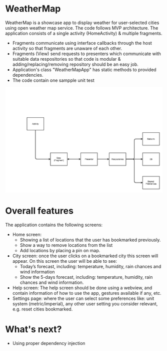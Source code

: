 # WeatherMap

WeatherMap is a showcase app to display weather for user-selected cities using open weather map service. The code follows MVP architecture.
The application consists of a single activity (HomeActivity) & multiple fragments. 
- Fragments communicate using interface callbacks through the host activity so that fragments are unaware of each other.
- Fragments (View) send requests to presenters which communicate with suitable data respositories so that code is modular & adding/replacing/removing repository should be an easy job.
- Application's class "WeatherMapApp" has static methods to provided dependencies. 
- The code contain one sampple unit test

![Code architecture](WeatherMap.png?raw=true "Code architecture")

# Overall features
The application contains the following screens:
- Home screen:
    - Showing a list of locations that the user has bookmarked previously.
    - Show a way to remove locations from the list
    - Add locations by placing a pin on map.
- City screen: once the user clicks on a bookmarked city this screen will appear. On this screen the user will be able to see:
    - Today’s forecast, including: temperature, humidity, rain chances and wind information
    - Show the 5-days forecast, including: temperature, humidity, rain chances and wind information.
- Help screen: The help screen should be done using a webview, and contain information of how to use the app, gestures available if any, etc.
- Settings page: where the user can select some preferences like: unit system (metric/imperial), any other user setting you consider relevant, e.g. reset cities bookmarked.


# What's next?
- Using proper dependency injection 
